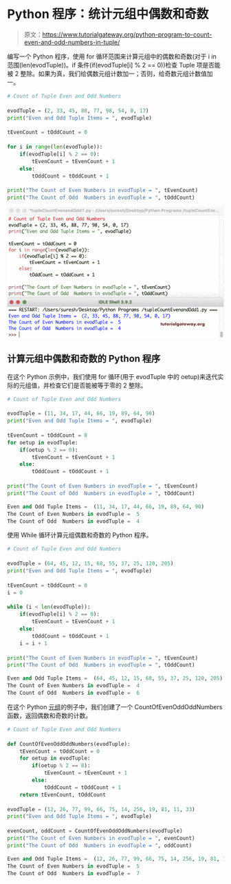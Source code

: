 # Python 程序：统计元组中偶数和奇数

> 原文：<https://www.tutorialgateway.org/python-program-to-count-even-and-odd-numbers-in-tuple/>

编写一个 Python 程序，使用 for 循环范围来计算元组中的偶数和奇数(对于 i in 范围(len(evodTuple))。if 条件(if(evodTuple[i] % 2 == 0))检查 Tuple 项是否能被 2 整除。如果为真，我们给偶数元组计数加一；否则，给奇数元组计数值加一。

```py
# Count of Tuple Even and Odd Numbers

evodTuple = (2, 33, 45, 88, 77, 98, 54, 0, 17)
print("Even and Odd Tuple Items = ", evodTuple)

tEvenCount = tOddCount = 0

for i in range(len(evodTuple)):
    if(evodTuple[i] % 2 == 0):
        tEvenCount = tEvenCount + 1
    else:
        tOddCount = tOddCount + 1

print("The Count of Even Numbers in evodTuple = ", tEvenCount)
print("The Count of Odd  Numbers in evodTuple = ", tOddCount)
```

![Python Program to Count Even and Odd Numbers in Tuple 1](img/a8a0f3dd176d57e6b2d3423d7b7ece5c.png)

## 计算元组中偶数和奇数的 Python 程序

在这个 Python 示例中，我们使用 for 循环(用于 evodTuple 中的 oetup)来迭代实际的元组值，并检查它们是否能被等于零的 2 整除。

```py
# Count of Tuple Even and Odd Numbers

evodTuple = (11, 34, 17, 44, 66, 19, 89, 64, 90)
print("Even and Odd Tuple Items = ", evodTuple)

tEvenCount = tOddCount = 0
for oetup in evodTuple:
    if(oetup % 2 == 0):
        tEvenCount = tEvenCount + 1
    else:
        tOddCount = tOddCount + 1

print("The Count of Even Numbers in evodTuple = ", tEvenCount)
print("The Count of Odd  Numbers in evodTuple = ", tOddCount)
```

```py
Even and Odd Tuple Items =  (11, 34, 17, 44, 66, 19, 89, 64, 90)
The Count of Even Numbers in evodTuple =  5
The Count of Odd  Numbers in evodTuple =  4
```

使用 While 循环计算元组偶数和奇数的 Python 程序。

```py
# Count of Tuple Even and Odd Numbers

evodTuple = (64, 45, 12, 15, 68, 55, 37, 25, 120, 205)
print("Even and Odd Tuple Items = ", evodTuple)

tEvenCount = tOddCount = 0
i = 0

while (i < len(evodTuple)):
    if(evodTuple[i] % 2 == 0):
        tEvenCount = tEvenCount + 1
    else:
        tOddCount = tOddCount + 1
    i = i + 1

print("The Count of Even Numbers in evodTuple = ", tEvenCount)
print("The Count of Odd  Numbers in evodTuple = ", tOddCount)
```

```py
Even and Odd Tuple Items =  (64, 45, 12, 15, 68, 55, 37, 25, 120, 205)
The Count of Even Numbers in evodTuple =  4
The Count of Odd  Numbers in evodTuple =  6
```

在这个 Python [元组](https://www.tutorialgateway.org/python-tuple/)的例子中，我们创建了一个 CountOfEvenOddOddNumbers 函数，返回偶数和奇数的计数。

```py
# Count of Tuple Even and Odd Numbers

def CountOfEvenOddOddNumbers(evodTuple):
    tEvenCount = tOddCount = 0
    for oetup in evodTuple:
        if(oetup % 2 == 0):
            tEvenCount = tEvenCount + 1
        else:
            tOddCount = tOddCount + 1
    return tEvenCount, tOddCount

evodTuple = (12, 26, 77, 99, 66, 75, 14, 256, 19, 81, 11, 33) 
print("Even and Odd Tuple Items = ", evodTuple)

evenCount, oddCount = CountOfEvenOddOddNumbers(evodTuple)
print("The Count of Even Numbers in evodTuple = ", evenCount)
print("The Count of Odd  Numbers in evodTuple = ", oddCount)
```

```py
Even and Odd Tuple Items =  (12, 26, 77, 99, 66, 75, 14, 256, 19, 81, 11, 33)
The Count of Even Numbers in evodTuple =  5
The Count of Odd  Numbers in evodTuple =  7
```